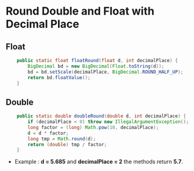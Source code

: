 # Round Double and Float with Decimal Place

## Float 

```java
    public static float floatRound(float d, int decimalPlace) {
        BigDecimal bd = new BigDecimal(Float.toString(d));
        bd = bd.setScale(decimalPlace, BigDecimal.ROUND_HALF_UP);
        return bd.floatValue();
    }
```
## Double 

```java
    public static double doubleRound(double d, int decimalPlace) {
        if (decimalPlace < 0) throw new IllegalArgumentException();
        long factor = (long) Math.pow(10, decimalPlace);
        d = d * factor;
        long tmp = Math.round(d);
        return (double) tmp / factor;
    }
```

- Example : **d = 5.685** and **decimalPlace = 2** the methods return **5.7**.
